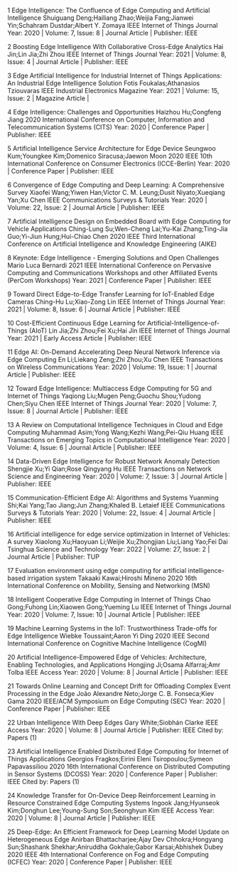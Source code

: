1 Edge Intelligence: The Confluence of Edge Computing and Artificial Intelligence
Shuiguang Deng;Hailiang Zhao;Weijia Fang;Jianwei Yin;Schahram Dustdar;Albert Y. Zomaya
IEEE Internet of Things Journal
Year: 2020 | Volume: 7, Issue: 8 | Journal Article | Publisher: IEEE

2 Boosting Edge Intelligence With Collaborative Cross-Edge Analytics
Hai Jin;Lin Jia;Zhi Zhou
IEEE Internet of Things Journal
Year: 2021 | Volume: 8, Issue: 4 | Journal Article | Publisher: IEEE

3 Edge Artificial Intelligence for Industrial Internet of Things Applications: An Industrial Edge Intelligence Solution
Fotis Foukalas;Athanasios Tziouvaras
IEEE Industrial Electronics Magazine
Year: 2021 | Volume: 15, Issue: 2 | Magazine Article |

4 Edge Intelligence: Challenges and Opportunities
Haizhou Hu;Congfeng Jiang
2020 International Conference on Computer, Information and Telecommunication Systems (CITS)
Year: 2020 | Conference Paper | Publisher: IEEE

5 Artificial Intelligence Service Architecture for Edge Device
Seungwoo Kum;Youngkee Kim;Domenico Siracusa;Jaewon Moon
2020 IEEE 10th International Conference on Consumer Electronics (ICCE-Berlin)
Year: 2020 | Conference Paper | Publisher: IEEE

6 Convergence of Edge Computing and Deep Learning: A Comprehensive Survey
Xiaofei Wang;Yiwen Han;Victor C. M. Leung;Dusit Niyato;Xueqiang Yan;Xu Chen
IEEE Communications Surveys & Tutorials
Year: 2020 | Volume: 22, Issue: 2 | Journal Article | Publisher: IEEE

7 Artificial Intelligence Design on Embedded Board with Edge Computing for Vehicle Applications
Ching-Lung Su;Wen-Cheng Lai;Yu-Kai Zhang;Ting-Jia Guo;Yi-Jiun Hung;Hui-Chiao Chen
2020 IEEE Third International Conference on Artificial Intelligence and Knowledge Engineering (AIKE)

8 Keynote: Edge Intelligence - Emerging Solutions and Open Challenges
Mario Luca Bernardi
2021 IEEE International Conference on Pervasive Computing and Communications Workshops and other Affiliated Events (PerCom Workshops)
Year: 2021 | Conference Paper | Publisher: IEEE

9 Toward Direct Edge-to-Edge Transfer Learning for IoT-Enabled Edge Cameras
Ching-Hu Lu;Xiao-Zong Lin
IEEE Internet of Things Journal
Year: 2021 | Volume: 8, Issue: 6 | Journal Article | Publisher: IEEE

10 Cost-Efficient Continuous Edge Learning for Artificial-Intelligence-of-Things (AIoT)
Lin Jia;Zhi Zhou;Fei Xu;Hai Jin
IEEE Internet of Things Journal
Year: 2021 | Early Access Article | Publisher: IEEE

11 Edge AI: On-Demand Accelerating Deep Neural Network Inference via Edge Computing
En Li;Liekang Zeng;Zhi Zhou;Xu Chen
IEEE Transactions on Wireless Communications
Year: 2020 | Volume: 19, Issue: 1 | Journal Article | Publisher: IEEE

12 Toward Edge Intelligence: Multiaccess Edge Computing for 5G and Internet of Things
Yaqiong Liu;Mugen Peng;Guochu Shou;Yudong Chen;Siyu Chen
IEEE Internet of Things Journal
Year: 2020 | Volume: 7, Issue: 8 | Journal Article | Publisher: IEEE

13 A Review on Computational Intelligence Techniques in Cloud and Edge Computing
Muhammad Asim;Yong Wang;Kezhi Wang;Pei-Qiu Huang
IEEE Transactions on Emerging Topics in Computational Intelligence
Year: 2020 | Volume: 4, Issue: 6 | Journal Article | Publisher: IEEE

14 Data-Driven Edge Intelligence for Robust Network Anomaly Detection
Shengjie Xu;Yi Qian;Rose Qingyang Hu
IEEE Transactions on Network Science and Engineering
Year: 2020 | Volume: 7, Issue: 3 | Journal Article | Publisher: IEEE

15 Communication-Efficient Edge AI: Algorithms and Systems
Yuanming Shi;Kai Yang;Tao Jiang;Jun Zhang;Khaled B. Letaief
IEEE Communications Surveys & Tutorials
Year: 2020 | Volume: 22, Issue: 4 | Journal Article | Publisher: IEEE

16 Artificial intelligence for edge service optimization in Internet of Vehicles: A survey
Xiaolong Xu;Haoyuan Li;Weijie Xu;Zhongjian Liu;Liang Yao;Fei Dai
Tsinghua Science and Technology
Year: 2022 | Volume: 27, Issue: 2 | Journal Article | Publisher: TUP

17 Evaluation environment using edge computing for artificial intelligence-based irrigation system
Takaaki Kawai;Hiroshi Mineno
2020 16th International Conference on Mobility, Sensing and Networking (MSN)

18 Intelligent Cooperative Edge Computing in Internet of Things
Chao Gong;Fuhong Lin;Xiaowen Gong;Yueming Lu
IEEE Internet of Things Journal
Year: 2020 | Volume: 7, Issue: 10 | Journal Article | Publisher: IEEE

19 Machine Learning Systems in the IoT: Trustworthiness Trade-offs for Edge Intelligence
Wiebke Toussaint;Aaron Yi Ding
2020 IEEE Second International Conference on Cognitive Machine Intelligence (CogMI)

20 Artificial Intelligence-Empowered Edge of Vehicles: Architecture, Enabling Technologies, and Applications
Hongjing Ji;Osama Alfarraj;Amr Tolba
IEEE Access
Year: 2020 | Volume: 8 | Journal Article | Publisher: IEEE

21 Towards Online Learning and Concept Drift for Offloading Complex Event Processing in the Edge
João Alexandre Neto;Jorge C. B. Fonseca;Kiev Gama
2020 IEEE/ACM Symposium on Edge Computing (SEC)
Year: 2020 | Conference Paper | Publisher: IEEE

22 Urban Intelligence With Deep Edges
Gary White;Siobhán Clarke
IEEE Access
Year: 2020 | Volume: 8 | Journal Article | Publisher: IEEE
Cited by: Papers (1)

23 Artificial Intelligence Enabled Distributed Edge Computing for Internet of Things Applications
Georgios Fragkos;Eirini Eleni Tsiropoulou;Symeon Papavassiliou
2020 16th International Conference on Distributed Computing in Sensor Systems (DCOSS)
Year: 2020 | Conference Paper | Publisher: IEEE
Cited by: Papers (1)

24 Knowledge Transfer for On-Device Deep Reinforcement Learning in Resource Constrained Edge Computing Systems
Ingook Jang;Hyunseok Kim;Donghun Lee;Young-Sung Son;Seonghyun Kim
IEEE Access
Year: 2020 | Volume: 8 | Journal Article | Publisher: IEEE

25 Deep-Edge: An Efficient Framework for Deep Learning Model Update on Heterogeneous Edge
Anirban Bhattacharjee;Ajay Dev Chhokra;Hongyang Sun;Shashank Shekhar;Aniruddha Gokhale;Gabor Karsai;Abhishek Dubey
2020 IEEE 4th International Conference on Fog and Edge Computing (ICFEC)
Year: 2020 | Conference Paper | Publisher: IEEE


